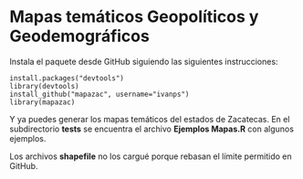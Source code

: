 # Mapas temáticos Geopolíticos y Geodemográficos

Instala el paquete desde GitHub siguiendo las siguientes instrucciones:
```
install.packages("devtools")
library(devtools)
install_github("mapazac", username="ivanps")
library(mapazac)
```
Y ya puedes generar los mapas temáticos del estados de Zacatecas. En el subdirectorio **tests** se encuentra el archivo **Ejemplos Mapas.R** con algunos ejemplos.

Los archivos **shapefile** no los cargué porque rebasan el límite permitido en GitHub.
